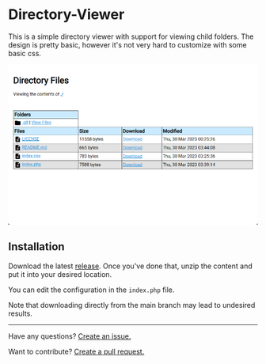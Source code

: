 # Directory-Viewer

This is a simple directory viewer with support for viewing child folders. The design is pretty basic, however it's not very hard to customize with some basic css.

![preview](/preview.png)

## Installation

Download the latest [release](https://github.com/Lovely-Experiences/Directory-Viewer/releases). Once you've done that, unzip the content and put it into your desired location.

You can edit the configuration in the `index.php` file.

Note that downloading directly from the main branch may lead to undesired results.

---

Have any questions? [Create an issue.](https://github.com/Lovely-Experiences/Directory-Viewer/issues)

Want to contribute? [Create a pull request.](https://github.com/Lovely-Experiences/Directory-Viewer/pulls)
